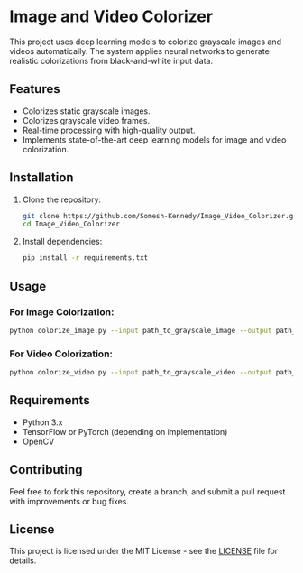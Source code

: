# Image and Video Colorizer

This project uses deep learning models to colorize grayscale images and videos automatically. The system applies neural networks to generate realistic colorizations from black-and-white input data.

## Features

* Colorizes static grayscale images.
* Colorizes grayscale video frames.
* Real-time processing with high-quality output.
* Implements state-of-the-art deep learning models for image and video colorization.

## Installation

1. Clone the repository:

   ```bash
   git clone https://github.com/Somesh-Kennedy/Image_Video_Colorizer.git
   cd Image_Video_Colorizer
   ```

2. Install dependencies:

   ```bash
   pip install -r requirements.txt
   ```

## Usage

### For Image Colorization:

```bash
python colorize_image.py --input path_to_grayscale_image --output path_to_output_image
```

### For Video Colorization:

```bash
python colorize_video.py --input path_to_grayscale_video --output path_to_output_video
```

## Requirements

* Python 3.x
* TensorFlow or PyTorch (depending on implementation)
* OpenCV

## Contributing

Feel free to fork this repository, create a branch, and submit a pull request with improvements or bug fixes.

## License

This project is licensed under the MIT License - see the [LICENSE](LICENSE) file for details.

